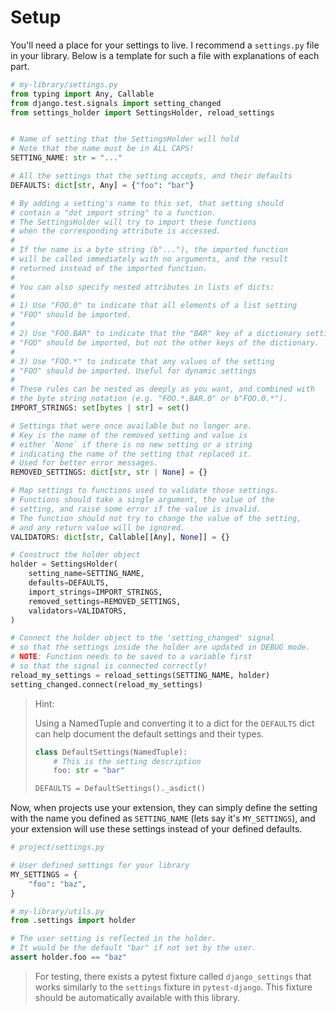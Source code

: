 # Setup

You'll need a place for your settings to live. I recommend a `settings.py` file in your library.
Below is a template for such a file with explanations of each part.

```python
# my-library/settings.py
from typing import Any, Callable
from django.test.signals import setting_changed
from settings_holder import SettingsHolder, reload_settings


# Name of setting that the SettingsHolder will hold
# Note that the name must be in ALL CAPS!
SETTING_NAME: str = "..."

# All the settings that the setting accepts, and their defaults
DEFAULTS: dict[str, Any] = {"foo": "bar"}

# By adding a setting's name to this set, that setting should
# contain a "dot import string" to a function.
# The SettingsHolder will try to import these functions
# when the corresponding attribute is accessed.
#
# If the name is a byte string (b"..."), the imported function
# will be called immediately with no arguments, and the result
# returned instead of the imported function.
#
# You can also specify nested attributes in lists of dicts:
#
# 1) Use "FOO.0" to indicate that all elements of a list setting
# "FOO" should be imported.
#
# 2) Use "FOO.BAR" to indicate that the "BAR" key of a dictionary setting
# "FOO" should be imported, but not the other keys of the dictionary.
#
# 3) Use "FOO.*" to indicate that any values of the setting
# "FOO" should be imported. Useful for dynamic settings
#
# These rules can be nested as deeply as you want, and combined with
# the byte string notation (e.g. "FOO.*.BAR.0" or b"FOO.0.*").
IMPORT_STRINGS: set[bytes | str] = set()

# Settings that were once available but no longer are.
# Key is the name of the removed setting and value is
# either `None` if there is no new setting or a string
# indicating the name of the setting that replaced it.
# Used for better error messages.
REMOVED_SETTINGS: dict[str, str | None] = {}

# Map settings to functions used to validate those settings.
# Functions should take a single argument, the value of the
# setting, and raise some error if the value is invalid.
# The function should not try to change the value of the setting,
# and any return value will be ignored.
VALIDATORS: dict[str, Callable[[Any], None]] = {}

# Construct the holder object
holder = SettingsHolder(
    setting_name=SETTING_NAME,
    defaults=DEFAULTS,
    import_strings=IMPORT_STRINGS,
    removed_settings=REMOVED_SETTINGS,
    validators=VALIDATORS,
)

# Connect the holder object to the 'setting_changed' signal
# so that the settings inside the holder are updated in DEBUG mode.
# NOTE: Function needs to be saved to a variable first
# so that the signal is connected correctly!
reload_my_settings = reload_settings(SETTING_NAME, holder)
setting_changed.connect(reload_my_settings)
```

> Hint:
>
> Using a NamedTuple and converting it to a dict for the `DEFAULTS`
> dict can help document the default settings and their types.
>
> ```python
> class DefaultSettings(NamedTuple):
>     # This is the setting description
>     foo: str = "bar"
>
> DEFAULTS = DefaultSettings()._asdict()
> ```


Now, when projects use your extension, they can simply define the setting with the name
you defined as `SETTING_NAME` (lets say it's `MY_SETTINGS`), and your extension will
use these settings instead of your defined defaults.

```python
# project/settings.py

# User defined settings for your library
MY_SETTINGS = {
    "foo": "baz",
}

```

```python
# my-library/utils.py
from .settings import holder

# The user setting is reflected in the holder.
# It would be the default "bar" if not set by the user.
assert holder.foo == "baz"
```

> For testing, there exists a pytest fixture called `django_settings` that
> works similarly to the `settings` fixture in `pytest-django`. This fixture should
> be automatically available with this library.
